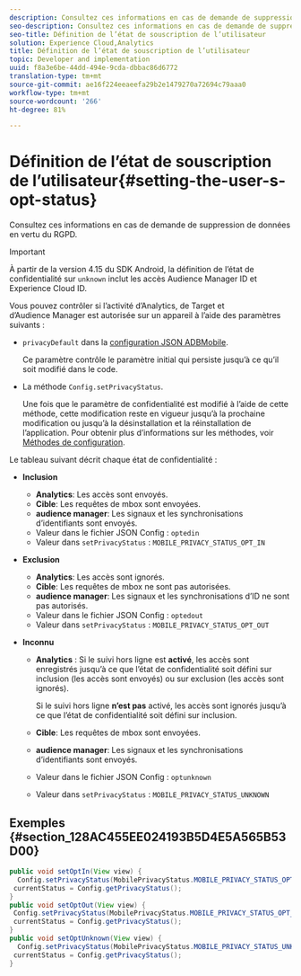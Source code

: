 ```yaml
---
description: Consultez ces informations en cas de demande de suppression de données en vertu du RGPD.
seo-description: Consultez ces informations en cas de demande de suppression de données en vertu du RGPD.
seo-title: Définition de l’état de souscription de l’utilisateur
solution: Experience Cloud,Analytics
title: Définition de l’état de souscription de l’utilisateur
topic: Developer and implementation
uuid: f8a3e6be-44dd-494e-9cda-dbbac86d6772
translation-type: tm+mt
source-git-commit: ae16f224eeaeefa29b2e1479270a72694c79aaa0
workflow-type: tm+mt
source-wordcount: '266'
ht-degree: 81%

---
```



# Définition de l’état de souscription de l’utilisateur{#setting-the-user-s-opt-status}

Consultez ces informations en cas de demande de suppression de données en vertu du RGPD.

>[!IMPORTANT]
>
>À partir de la version 4.15 du SDK Android, la définition de l’état de confidentialité sur `unknown` inclut les accès Audience Manager ID et Experience Cloud ID.

Vous pouvez contrôler si l’activité d’Analytics, de Target et d’Audience Manager est autorisée sur un appareil à l’aide des paramètres suivants :

* `privacyDefault` dans la [configuration JSON ADBMobile](/help/android/configuration/json-config/json-config.md).

   Ce paramètre contrôle le paramètre initial qui persiste jusqu’à ce qu’il soit modifié dans le code.

* La méthode `Config.setPrivacyStatus`.

   Une fois que le paramètre de confidentialité est modifié à l’aide de cette méthode, cette modification reste en vigueur jusqu’à la prochaine modification ou jusqu’à la désinstallation et la réinstallation de l’application. Pour obtenir plus d’informations sur les méthodes, voir [Méthodes de configuration](/help/android/configuration/methods.md).

Le tableau suivant décrit chaque état de confidentialité :

* **Inclusion**

   * **Analytics**: Les accès sont envoyés.
   * **Cible**: Les requêtes de mbox sont envoyées.
   * **audience manager**: Les signaux et les synchronisations d’identifiants sont envoyés.
   * Valeur dans le fichier JSON Config : `optedin`
   * Valeur dans `setPrivacyStatus` : `MOBILE_PRIVACY_STATUS_OPT_IN`

* **Exclusion**

   * **Analytics**: Les accès sont ignorés.
   * **Cible**: Les requêtes de mbox ne sont pas autorisées.
   * **audience manager**: Les signaux et les synchronisations d’ID ne sont pas autorisés.
   * Valeur dans le fichier JSON Config : `optedout`
   * Valeur dans `setPrivacyStatus` : `MOBILE_PRIVACY_STATUS_OPT_OUT`

* **Inconnu**

   * **Analytics** : Si le suivi hors ligne est **activé**, les accès sont enregistrés jusqu’à ce que l’état de confidentialité soit défini sur inclusion (les accès sont envoyés) ou sur exclusion (les accès sont ignorés).

      Si le suivi hors ligne <b>n’est pas</b> activé, les accès sont ignorés jusqu’à ce que l’état de confidentialité soit défini sur inclusion.
   * **Cible**: Les requêtes de mbox sont envoyées.
   * **audience manager**: Les signaux et les synchronisations d’identifiants sont envoyés.
   * Valeur dans le fichier JSON Config : `optunknown`
   * Valeur dans `setPrivacyStatus` : `MOBILE_PRIVACY_STATUS_UNKNOWN`

## Exemples {#section_128AC455EE024193B5D4E5A565B53D00}

```java
public void setOptIn(View view) { 
  Config.setPrivacyStatus(MobilePrivacyStatus.MOBILE_PRIVACY_STATUS_OPT_IN); 
 currentStatus = Config.getPrivacyStatus(); 
} 
public void setOptOut(View view) { 
 Config.setPrivacyStatus(MobilePrivacyStatus.MOBILE_PRIVACY_STATUS_OPT_OUT); 
 currentStatus = Config.getPrivacyStatus(); 
} 
public void setOptUnknown(View view) { 
  Config.setPrivacyStatus(MobilePrivacyStatus.MOBILE_PRIVACY_STATUS_UNKNOWN); 
 currentStatus = Config.getPrivacyStatus(); 
}
```

